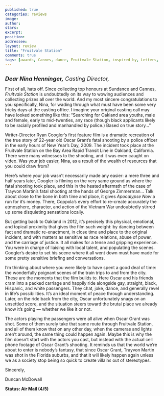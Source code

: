 ```yaml
---
published: true
categories: reviews
image:
author: 
stars: 
excerpt: 
position: 
addressee: 
layout: review
title: "Fruitvale Station"
comments: true
tags: [awards, Cannes, dance, Fruitvale Station, inspired by, Letters, Martin, shooting, Sundance, trial, true story, ZImmerman]
---
```

<div><p><span class="full-image-block ssNonEditable"><span><a href="/letters/2013/8/6/fruitvale-station.html"><img src="http://static.squarespace.com/static/5005f6bcc4aa41161b33e89e/5329cf1fe4b07c068ebf74de/5329cf1fe4b07c068ebf7883/1375818682307/Fruitvale%20Station.jpg" alt="" /></a></span></span></p><p><em><span style="font-size:130%;"><strong>Dear Nina Henninger,</strong> Casting Director,</span></em></p><p>First of all, hats off. Since collecting top honours at Sundance and Cannes, <em>Fruitvale Station</em> is undoubtedly on its way to wowing audiences and collecting prizes all over the world. And my most sincere congratulations to you specifically, Nina, for wading through what must have been some very tricky days at the casting office. I imagine your original casting call may have looked something like this: &ldquo;Searching for Oakland area youths, male and female, early to mid-twenties, any race (though black applicants likely to be racially profiled and manhandled by police.) Based on true story&#8230;&rdquo;</p><p>Writer-Director Ryan Coogler&rsquo;s first feature film is a dramatic recreation of the true story of 22-year old Oscar Grant&rsquo;s fatal shooting by a police officer in the early hours of New Year&rsquo;s Day, 2009. The incident took place at the Fruitvale Station on the Bay Area Rapid Transit Line in Oakland, California. There were many witnesses to the shooting, and it was even caught on video. Was your job easier, Nina, as a result of the wealth of resources that you could draw from?</p><p>Here&rsquo;s where your job wasn&rsquo;t necessarily made any easier: a mere three and half years later, Coogler is filming on the very same ground as where the fatal shooting took place, and this in the heated aftermath of the case of Trayvon Martin&rsquo;s fatal shooting at the hands of George Zimmerman&hellip; Talk about close to the bone in both time and place, it gives <em>Apocalypse Now</em> a run for it&#8217;s money. There, Coppola&rsquo;s every effort to re-create accurately the atmosphere, character, and action of the Vietnam War undoubtedly stirred up some disquieting sensations locally.</p><p>But getting back to Oakland in 2012, it&rsquo;s precisely this physical, emotional, and topical proximity that gives the film such weight: by dancing between fact and dramatic re-enactment, in close time and place to the original incident, and with matters as sensitive as race relations, abuse of power, and the carriage of justice. It all makes for a tense and gripping experience. You were in charge of liaising with local talent, and populating the scenes. Coogler&rsquo;s desire to set his scene where it all went down must have made for some pretty sensitive briefing and conversations.</p><p>I&rsquo;m thinking about where you were likely to have spent a good deal of time: the wonderfully poignant scenes of the train trips to and from the city. These are the moments that the film builds to. Here Oscar and his friends cram into a packed carriage and happily ride alongside gay, straight, black, Hispanic, and white passengers. They chat, joke, dance, and generally revel in life&rsquo;s possibilities. It&rsquo;s an ideal moment of peace through understanding. Later, on the ride back from the city, Oscar unfortunately snags on an unsettled score, and the situation steers toward the brutal place we already know it&rsquo;s going &mdash; whether we like it or not.</p><p>The actors playing the passengers were all alive when Oscar Grant was shot. Some of them surely take that same route through Fruitvale Station, and all of them know that on any other day, when the cameras and lights aren&rsquo;t around, the same thing could happen again. Maybe this is why the film doesn&rsquo;t start with the actors you cast, but instead with the actual cell phone footage of Oscar Grant&rsquo;s shooting. It reminds us that the world we&rsquo;re about to enter is nobody&rsquo;s fantasy, that since Oscar Grant, Trayvon Martin was shot in the Florida suburbs, and that it will likely happen again unless we as a society stop being so quick to create villains out of stereotypes.</p><p>Sincerely,</p><p>Duncan McDowall</p><p><strong>Status: Air Mail (4/5)</strong></p></div>
